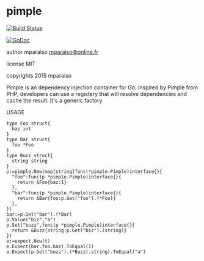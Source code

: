 # pimple

[![Build Status](https://travis-ci.org/interactiv/pimple.svg?branch=master)](https://travis-ci.org/interactiv/pimple)


[![GoDoc](https://godoc.org/github.com/interactiv/pimple?status.png)](http://godoc.org/github.com/interactiv/pimple)

author mparaiso <mparaiso@online.fr>

license MIT

copyrights 2015 mparaiso

Pimple is an dependency injection container for Go. Inspired by Pimple from PHP, developers can use a registery that will resolve dependencies and cache the result. It's a generic factory

USAGE

    type Foo struct{
      baz int
    }
    type Bar struct{
      foo *Foo
    }
    type Buzz struct{
      string string
    }
    p:=pimple.New(map[string]func(*pimple.Pimple)interface{}{
      "foo":func(p *pimple.Pimple)interface{}{
        return &Foo{baz:1}
      },
      "bar":func(p *pimple.Pimple)interface{}{
        return &Bar{foo:p.Get("foo").(*Foo)}
      },
    })
    bar:=p.Get("bar").(*Bar)
    p.Value("biz","a")
    p.Set("buzz",func(p *pimple.Pimple)interface{}{
      return &Buzz{string:p.Get("biz").(string)}
    })
    e:=expect.New(t)
    e.Expect(bar.foo.baz).ToEqual(1)
    e.Expect(p.Get("buzz").(*Buzz).string).ToEqual("a")


